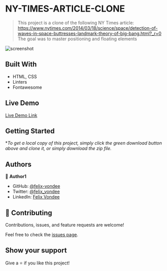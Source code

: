 
# NY-TIMES-ARTICLE-CLONE

> This project is a clone of the following NY Times article:  https://www.nytimes.com/2014/03/18/science/space/detection-of-waves-in-space-buttresses-landmark-theory-of-big-bang.html?_r=0 
> The goal was to master positioning and floating elements 

![screenshot](https://user-images.githubusercontent.com/55915241/108219963-e93e0900-713e-11eb-9651-e82d66c4ab1a.png)


## Built With

- HTML, CSS
- Linters
- Fontawesome

## Live Demo

[Live Demo Link]( https://felix-vondee.github.io/nytclone)


## Getting Started

**To get a local copy of this project, simply click the green download button above and clone it, or simply download the zip file.*

## Authors

👤 **Author1**

- GitHub: [@felix-vondee](https://github.com/felix-vondee)
- Twitter: [@felix_vondee](https://twitter.com/felix_vondee)
- LinkedIn: [Felix Vondee](https://linkedin.com/felix-vondee)

## 🤝 Contributing

Contributions, issues, and feature requests are welcome!

Feel free to check the [issues page](issues/).

## Show your support

Give a ⭐️ if you like this project!

